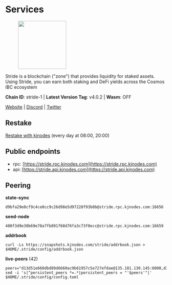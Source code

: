 # Services

<figure><img src="https://raw.githubusercontent.com/kj89/testnet_manuals/main/pingpub/logos/stride.png" width="150" alt=""><figcaption></figcaption></figure>

Stride is a blockchain ("zone") that provides liquidity for staked assets.  Using Stride, you can earn both staking and DeFi yields across the Cosmos IBC ecosystem

**Chain ID**: stride-1 | **Latest Version Tag**: v4.0.2 | **Wasm**: OFF

[Website](https://stride.zone) | [Discord](https://discord.gg/mzQZ8dAE7u) | [Twitter](https://twitter.com/stride_zone)

## Restake

[Restake with kjnodes](https://restake.app/stride/stridevaloper1j8gkhtllnp252l6g6zwzea30e7pvzqttr9768n) (every day at 08:00, 20:00)
## Public endpoints

* rpc: [https://stride.rpc.kjnodes.com](https://stride.rpc.kjnodes.com)
* api: [https://stride.api.kjnodes.com](https://stride.api.kjnodes.com)

## Peering

**state-sync**

```
d9bfa29e0cf9c4ce0cc9c26d98e5d97228f93b0b@stride.rpc.kjnodes.com:16656
```

**seed-node**

```
400f3d9e30b69e78a7fb891f60d76fa3c73f0ecc@stride.rpc.kjnodes.com:16659
```

**addrbook**
```
curl -Ls https://snapshots.kjnodes.com/stride/addrbook.json > $HOME/.stride/config/addrbook.json
```

**live-peers** (42)
```
peers="d13d51e660dbd89d6660ac9b61957c5e727efdae@135.181.130.145:6000,d36ac7580cc8907a00b0add8c3b047caea6df4ed@107.155.67.202:26636,df3f533e6b9776c11f08da804edcb810cbdd2080@65.108.234.23:12256,471518432477e31ea348af246c0b54095d41352c@164.152.160.97:26656,0e202ae079fb8b1849993ef6e6e6bd012b10374f@46.4.81.204:45656,ebc272824924ea1a27ea3183dd0b9ba713494f83@185.16.39.158:26886,8ade90b45b991088c92e8583e8bc93589d6cd81e@84.244.95.247:26656,5093547fdf0430143ac66b4ee55d80e6542a6c10@217.174.247.163:26656,20f56a68a04eedc764b7e1b87b7032a50b9d4fe9@51.81.155.97:10456,ed857708c330334e1e62751470d6ecddf0397459@65.109.69.59:12256,6a6a70719d44dfdaa74a074f017dc1f1ff23da62@146.59.0.123:6000,97e4468ac589eac505a800411c635b14511a61bb@169.155.168.67:26656,6cceba286b498d4a1931f85e35ea0fa433373057@169.155.44.213:26656,d77e7918b9f9e21ee60a8e03075ca3e5f7353912@162.55.4.253:26656,6856de6f0c70a850db2b58deb43d568fced4a524@35.208.90.201:26656,698ecde23465c1d01d02cc364f36426d259ba1f0@192.99.247.170:26656,b6bbf3fce8563bf55cee37776d1cfc3e6692c7e6@167.235.1.101:26656,1ec2a654e00e22279ee50f13f074f2bce7218681@15.235.114.194:10156,a757fc9ea95a7f643d392ec9fdaa31cbf06e76d9@195.3.221.21:12256,ea6a7b2f366bc343f0670f1673fd86001dd08eb0@65.108.122.246:26636,01899588499352857c214c50451c5fa59744ace2@88.99.161.228:26656,e296d262e432daa021cf87a1cdd7eea249d59698@89.58.61.72:26656,e37c0178e07c5de335c0e6293fec39b473e7f1e1@65.109.52.178:26656,d9bfa29e0cf9c4ce0cc9c26d98e5d97228f93b0b@65.109.88.38:16656,463b1dc6903455575079572fb23407be586f2a4b@185.16.39.37:26656,c124ce0b508e8b9ed1c5b6957f362225659b5343@169.155.168.102:26656,28db7a664e95241930c5680ad2e1480bed3fb99f@198.244.178.213:26656,fbebe11a12def69c115c25b4bf871bc5976dfe50@65.109.59.118:26656,e821acdaf0c7a3c60ea3cd4eb4a98a62dad06f58@43.201.12.41:26656,8d7d0f32d53467c4d5e8871faf4ec58ea970fed2@157.90.179.182:26456,950da031d9536b9fbd0e9f0c70d65740d11d0111@192.118.76.122:26656,89dbb2e146a2b3401fb959295babba090aa2f0e9@89.58.7.66:16656,4d17c6e85a1e6282efee950ff3dfe85b4b043f0f@148.251.51.144:26656,157000d06040f2a7b981c6f062da0c9da0e6e6af@194.163.163.0:26656,9ee75491e354965d8bfd8434aa093f8613bc1dce@65.108.238.103:12256,04b797b5a56fb939a97a3c7d9c3230d09b85e8d7@93.189.30.118:26656,2c1f55e905c7425f995947e2d600ca5ac863b8c1@15.235.53.91:13456,d056dcd5ac8dddb23e2962a5ade6ee51f9bfd785@162.19.89.8:10456,a3f95b0b15c31a68a7535f6068c4e14b95e90dcf@65.109.92.240:21016,f5e00226bf8a3854ba06e9b2f2e9b9ac0ecc8414@146.59.52.39:24095,5b20fde898024d705cba65ba9a9352f8a4a2d8d2@23.88.32.150:27012,2254e6968e5c7ebc98ef5b79b388502fa44e10e1@5.161.134.44:26656"
sed -i 's|^persistent_peers *=.*|persistent_peers = "'$peers'"|' $HOME/.stride/config/config.toml
```
